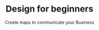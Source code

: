 ---
layout: course
title: "Design for beginners"
id: "02-design-for-beginners"
subtitle: Create maps to communicate your Business
categories: basic
tag: book
time: 3 hours
description_short: "" 
description_long: ""
published: false
vizjson: "http://documentation.cartodb.com/api/v2/viz/af43c3ea-bf46-11e3-8153-0edbca4b5057/viz.json"
prerequisite:
  - Reliable internet access
  - A modern browser like Chrome, Firefox, or Safari
  - Basic CartoDB knowledge
published: true
vizjson: "http://documentation.cartodb.com/api/v2/viz/af43c3ea-bf46-11e3-8153-0edbca4b5057/viz.json"
mailchimp_id: 95602de951
---